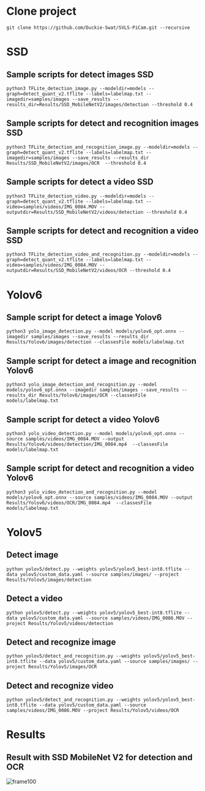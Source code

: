 # Clone project
```
git clone https://github.com/Duckie-Swat/SVLS-PiCam.git --recursive
```
# SSD

## Sample scripts for detect images SSD
```
python3 TFLite_detection_image.py --modeldir=models --graph=detect_quant_v2.tflite --labels=labelmap.txt --imagedir=samples/images --save_results --results_dir=Results/SSD_MobileNetV2/images/detection --threshold 0.4
```

## Sample scripts for detect and recognition images SSD
```
python3 TFLite_detection_and_recognition_image.py --modeldir=models --graph=detect_quant_v2.tflite --labels=labelmap.txt --imagedir=samples/images --save_results --results_dir Results/SSD_MobileNetV2/images/OCR  --threshold 0.4
```
## Sample scripts for detect a video SSD
```
python3 TFLite_detection_video.py --modeldir=models --graph=detect_quant_v2.tflite --labels=labelmap.txt --video=samples/videos/IMG_0084.MOV --outputdir=Results/SSD_MobileNetV2/videos/detection --threshold 0.4
```
## Sample scripts for detect and recognition a video SSD
```
python3 TFLite_detection_video_and_recognition.py --modeldir=models --graph=detect_quant_v2.tflite --labels=labelmap.txt --video=samples/videos/IMG_0084.MOV --outputdir=Results/SSD_MobileNetV2/videos/OCR --threshold 0.4
```

# Yolov6
## Sample script for detect a image Yolov6
```
python3 yolo_image_detection.py --model models/yolov6_opt.onnx --imagedir samples/images --save_results --results_dir Results/Yolov6/images/detection --classesFile models/labelmap.txt
```
## Sample script for detect a image and recognition Yolov6
```
python3 yolo_image_detection_and_recognition.py --model models/yolov6_opt.onnx --imagedir samples/images --save_results --results_dir Results/Yolov6/images/OCR --classesFile models/labelmap.txt
```
## Sample script for detect a video Yolov6
```
python3 yolo_video_detection.py --model models/yolov6_opt.onnx --source samples/videos/IMG_0084.MOV --output Results/Yolov6/videos/detection/IMG_0084.mp4  --classesFile models/labelmap.txt
```
## Sample script for detect and recognition a video Yolov6
```
python3 yolo_video_detection_and_recognition.py --model models/yolov6_opt.onnx --source samples/videos/IMG_0084.MOV --output Results/Yolov6/videos/OCR/IMG_0084.mp4  --classesFile models/labelmap.txt
```

# Yolov5

## Detect image
```
python yolov5/detect.py --weights yolov5/yolov5_best-int8.tflite --data yolov5/custom_data.yaml --source samples/images/ --project Results/Yolov5/images/detection
```
## Detect a video
```
python yolov5/detect.py --weights yolov5/yolov5_best-int8.tflite --data yolov5/custom_data.yaml --source samples/videos/IMG_0086.MOV --project Results/Yolov5/videos/detection
```
## Detect and recognize image
```
python yolov5/detect_and_recognition.py --weights yolov5/yolov5_best-int8.tflite --data yolov5/custom_data.yaml --source samples/images/ --project Results/Yolov5/images/OCR
```
## Detect and recognize video
```
python yolov5/detect_and_recognition.py --weights yolov5/yolov5_best-int8.tflite --data yolov5/custom_data.yaml --source samples/videos/IMG_0086.MOV --project Results/Yolov5/videos/OCR
```
# Results
## Result with SSD MobileNet V2 for detection and OCR
![frame100](https://user-images.githubusercontent.com/79694464/203388398-b3f106d8-d313-4fa4-be6e-b284c209a301.jpg)